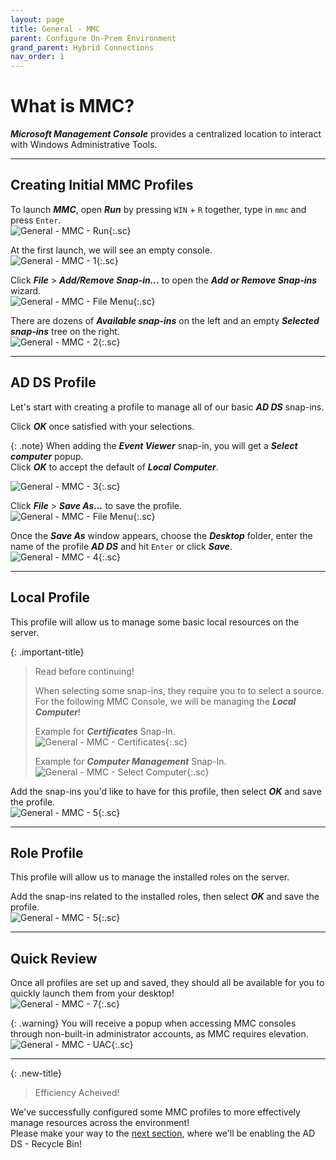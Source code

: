 ```yaml
---
layout: page
title: General - MMC
parent: Configure On-Prem Environment
grand_parent: Hybrid Connections
nav_order: 1
---
```




# What is MMC?

***Microsoft Management Console*** provides a centralized location to interact with Windows Administrative Tools.  



---



## Creating Initial MMC Profiles


To launch ***MMC***, open ***Run*** by pressing `WIN` + `R` together, type in `mmc` and press `Enter`.  
![](/assets/images/projects/project01/configure-on-prem/general/mmc-run.png "General - MMC - Run"){:.sc}  

At the first launch, we will see an empty console.  
![](/assets/images/projects/project01/configure-on-prem/general/mmc-1.png "General - MMC - 1"){:.sc}  

Click ***File*** > ***Add/Remove Snap-in...*** to open the ***Add or Remove Snap-ins*** wizard.    
![](/assets/images/projects/project01/configure-on-prem/general/mmc-file-menu-1.png "General - MMC - File Menu"){:.sc}  

There are dozens of ***Available snap-ins*** on the left and an empty ***Selected snap-ins*** tree on the right.  
![](/assets/images/projects/project01/configure-on-prem/general/mmc-2.png "General - MMC - 2"){:.sc}  



---



## AD DS Profile


Let's start with creating a profile to manage all of our basic ***AD DS*** snap-ins.  

Click ***OK*** once satisfied with your selections.  

{: .note}
When adding the ***Event Viewer*** snap-in, you will get a ***Select computer*** popup.  
Click ***OK*** to accept the default of ***Local Computer***.  

![](/assets/images/projects/project01/configure-on-prem/general/mmc-3.png "General - MMC - 3"){:.sc}  

Click ***File*** > ***Save As...*** to save the profile.  
![](/assets/images/projects/project01/configure-on-prem/general/mmc-file-menu-2.png "General - MMC - File Menu"){:.sc}  

Once the ***Save As*** window appears, choose the ***Desktop*** folder, enter the name of the profile ***AD DS*** and hit `Enter` or click ***Save***.  
![](/assets/images/projects/project01/configure-on-prem/general/mmc-4.png "General - MMC - 4"){:.sc}  



---



## Local Profile


This profile will allow us to manage some basic local resources on the server.  


{: .important-title}
> Read before continuing!
>
> When selecting some snap-ins, they require you to to select a source.  
> For the following MMC Console, we will be managing the ***Local Computer***!  
> 
> Example for ***Certificates*** Snap-In.  
> ![](/assets/images/projects/project01/configure-on-prem/general/mmc-certificates.png "General - MMC - Certificates"){:.sc}  
> 
> Example for ***Computer Management*** Snap-In.  
> ![](/assets/images/projects/project01/configure-on-prem/general/mmc-select-computer.png "General - MMC - Select Computer"){:.sc}  


Add the snap-ins you'd like to have for this profile, then select ***OK*** and save the profile.  
![](/assets/images/projects/project01/configure-on-prem/general/mmc-5.png "General - MMC - 5"){:.sc}  



---



## Role Profile


This profile will allow us to manage the installed roles on the server.  


Add the snap-ins related to the installed roles, then select ***OK*** and save the profile.  
![](/assets/images/projects/project01/configure-on-prem/general/mmc-5.png "General - MMC - 5"){:.sc}  



---


## Quick Review

Once all profiles are set up and saved, they should all be available for you to quickly launch them from your desktop!  
![](/assets/images/projects/project01/configure-on-prem/general/mmc-7.png "General - MMC - 7"){:.sc}  


{: .warning}
You will receive a popup when accessing MMC consoles through non-built-in administrator accounts, as MMC requires elevation.  
![](/assets/images/projects/project01/configure-on-prem/general/mmc-uac.png "General - MMC - UAC"){:.sc}  

---



{: .new-title}
> Efficiency Acheived!
>
We've successfully configured some MMC profiles to more effectively manage resources across the environment!  
Please make your way to the [next section], where we'll be enabling the AD DS - Recycle Bin!  



[next section]: /projects/project01/project01_children/project01_configure-onprem-recycle